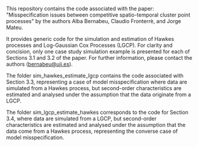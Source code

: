 This repository contains the code associated with the paper:
"Misspecification issues between competitive spatio-temporal cluster point processes"
by the authors Alba Bernabeu, Claudio Fronterrè, and Jorge Mateu.

It provides generic code for the simulation and estimation of Hawkes processes and Log-Gaussian Cox Processes (LGCP).
For clarity and concision, only one case study simulation example is presented for each of Sections 3.1 and 3.2 of the paper.
For further information, please contact the authors (bernabeu@uji.es).

The folder sim_hawkes_estimate_lgcp contains the code associated with Section 3.3, representing a case of model misspecification where data are simulated from a Hawkes process, but second-order characteristics are estimated and analysed under the assumption that the data originate from a LGCP.

The folder sim_lgcp_estimate_hawkes corresponds to the code for Section 3.4, where data are simulated from a LGCP, but second-order characteristics are estimated and analysed under the assumption that the data come from a Hawkes process, representing the converse case of model misspecification.
